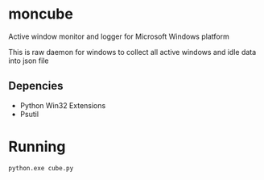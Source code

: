 moncube
=======

Active window monitor and logger for Microsoft Windows platform

This is raw daemon for windows to collect all active windows and idle data into json file

## Depencies

- Python Win32 Extensions
- Psutil

# Running

`python.exe cube.py`
